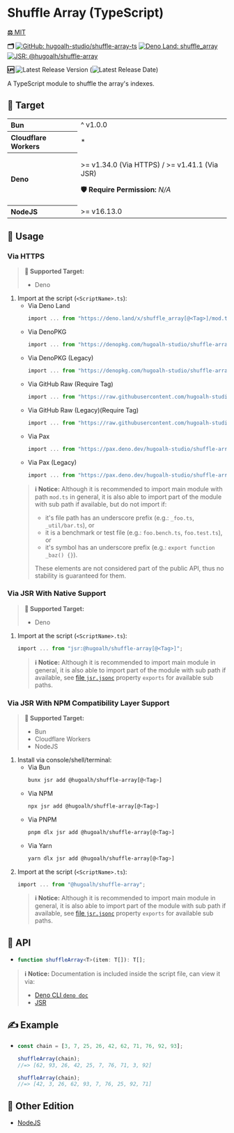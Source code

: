 # Shuffle Array (TypeScript)

[**⚖️** MIT](./LICENSE.md)

**🗂️**
[![GitHub: hugoalh-studio/shuffle-array-ts](https://img.shields.io/badge/hugoalh--studio/shuffle--array--ts-181717?logo=github&logoColor=ffffff&style=flat "GitHub: hugoalh-studio/shuffle-array-ts")](https://github.com/hugoalh-studio/shuffle-array-ts)
[![Deno Land: shuffle_array](https://img.shields.io/badge/shuffle__array-000000?logo=deno&logoColor=ffffff&style=flat "Deno Land: shuffle_array")](https://deno.land/x/shuffle_array)
[![JSR: @hugoalh/shuffle-array](https://img.shields.io/badge/JSR-@hugoalh/shuffle--array-F7DF1E?labelColor=F7DF1E&logoColor=000000&style=flat "JSR: @hugoalh/shuffle-array")](https://jsr.io/@hugoalh/shuffle-array)

**🆙** ![Latest Release Version](https://img.shields.io/github/release/hugoalh-studio/shuffle-array-ts?sort=semver&color=2187C0&label=&style=flat "Latest Release Version") (![Latest Release Date](https://img.shields.io/github/release-date/hugoalh-studio/shuffle-array-ts?color=2187C0&label=&style=flat "Latest Release Date"))

A TypeScript module to shuffle the array's indexes.

## 🎯 Target

<table>
<tbody align="left">
<tr>
<th align="left">Bun</th>
<td>^ v1.0.0</td>
</tr>
<tr>
<th align="left">Cloudflare Workers</th>
<td>*</td>
</tr>
<tr>
<th align="left">Deno</th>
<td>

\>= v1.34.0 (Via HTTPS) / \>= v1.41.1 (Via JSR)

**🛡️ Require Permission:** *N/A*

</td>
</tr>
<tr>
<th align="left">NodeJS</th>
<td>&gt;= v16.13.0</td>
</tr>
</tbody>
</table>

## 🔰 Usage

### Via HTTPS

> **🎯 Supported Target:**
>
> - Deno

1. Import at the script (`<ScriptName>.ts`):
    - Via Deno Land
      ```ts
      import ... from "https://deno.land/x/shuffle_array[@<Tag>]/mod.ts";
      ```
    - Via DenoPKG
      ```ts
      import ... from "https://denopkg.com/hugoalh-studio/shuffle-array-ts[@<Tag>]/mod.ts";
      ```
    - Via DenoPKG (Legacy)
      ```ts
      import ... from "https://denopkg.com/hugoalh-studio/shuffle-array-deno[@<Tag>]/mod.ts";
      ```
    - Via GitHub Raw (Require Tag)
      ```ts
      import ... from "https://raw.githubusercontent.com/hugoalh-studio/shuffle-array-ts/<Tag>/mod.ts";
      ```
    - Via GitHub Raw (Legacy)(Require Tag)
      ```ts
      import ... from "https://raw.githubusercontent.com/hugoalh-studio/shuffle-array-deno/<Tag>/mod.ts";
      ```
    - Via Pax
      ```ts
      import ... from "https://pax.deno.dev/hugoalh-studio/shuffle-array-ts[@<Tag>]/mod.ts";
      ```
    - Via Pax (Legacy)
      ```ts
      import ... from "https://pax.deno.dev/hugoalh-studio/shuffle-array-deno[@<Tag>]/mod.ts";
      ```
    > **ℹ️ Notice:** Although it is recommended to import main module with path `mod.ts` in general, it is also able to import part of the module with sub path if available, but do not import if:
    >
    > - it's file path has an underscore prefix (e.g.: `_foo.ts`, `_util/bar.ts`), or
    > - it is a benchmark or test file (e.g.: `foo.bench.ts`, `foo.test.ts`), or
    > - it's symbol has an underscore prefix (e.g.: `export function _baz() {}`).
    >
    > These elements are not considered part of the public API, thus no stability is guaranteed for them.

### Via JSR With Native Support

> **🎯 Supported Target:**
>
> - Deno

1. Import at the script (`<ScriptName>.ts`):
    ```ts
    import ... from "jsr:@hugoalh/shuffle-array[@<Tag>]";
    ```
    > **ℹ️ Notice:** Although it is recommended to import main module in general, it is also able to import part of the module with sub path if available, see [file `jsr.jsonc`](./jsr.jsonc) property `exports` for available sub paths.

### Via JSR With NPM Compatibility Layer Support

> **🎯 Supported Target:**
>
> - Bun
> - Cloudflare Workers
> - NodeJS

1. Install via console/shell/terminal:
    - Via Bun
      ```sh
      bunx jsr add @hugoalh/shuffle-array[@<Tag>]
      ```
    - Via NPM
      ```sh
      npx jsr add @hugoalh/shuffle-array[@<Tag>]
      ```
    - Via PNPM
      ```sh
      pnpm dlx jsr add @hugoalh/shuffle-array[@<Tag>]
      ```
    - Via Yarn
      ```sh
      yarn dlx jsr add @hugoalh/shuffle-array[@<Tag>]
      ```
2. Import at the script (`<ScriptName>.ts`):
    ```ts
    import ... from "@hugoalh/shuffle-array";
    ```
    > **ℹ️ Notice:** Although it is recommended to import main module in general, it is also able to import part of the module with sub path if available, see [file `jsr.jsonc`](./jsr.jsonc) property `exports` for available sub paths.

## 🧩 API

- ```ts
  function shuffleArray<T>(item: T[]): T[];
  ```

> **ℹ️ Notice:** Documentation is included inside the script file, can view it via:
>
> - [Deno CLI `deno doc`](https://deno.land/manual/tools/documentation_generator)
> - [JSR](https://jsr.io/@hugoalh/shuffle-array)

## ✍️ Example

- ```ts
  const chain = [3, 7, 25, 26, 42, 62, 71, 76, 92, 93];

  shuffleArray(chain);
  //=> [62, 93, 26, 42, 25, 7, 76, 71, 3, 92]

  shuffleArray(chain);
  //=> [42, 3, 26, 62, 93, 7, 76, 25, 92, 71]
  ```

## 🔗 Other Edition

- [NodeJS](https://github.com/hugoalh-studio/shuffle-array-nodejs)
